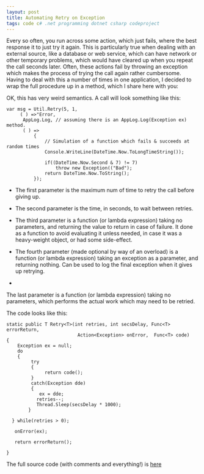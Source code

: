 ```yaml
---
layout: post
title: Automating Retry on Exception
tags: code c# .net programming dotnet csharp codeproject
---
```

Every so often, you run across some action,  which just fails, where the best response it to just try it again.  This is particularly true when dealing with an external source, like a database or web service, which can have network or other temporary problems, which would have cleared up when you repeat the call seconds later.   Often, these actions fail by throwing an exception which makes the process of trying the call again rather cumbersome.  Having to deal with this a number of times in one application, I decided to wrap the full procedure up in a method, which I share here with you:

OK, this has very weird semantics.  A call will look something like this:

    var msg = Util.Retry(5, 1,
         ( ) =>"Error,
          AppLog.Log, // assuming there is an AppLog.Log(Exception ex) method.
          ( ) =>
              {
                  // Simulation of a function which fails & succeeds at random times
                  Console.WriteLine(DateTime.Now.ToLongTimeString());

                  if((DateTime.Now.Second & 7) != 7)
                      throw new Exception(("Bad");
                  return DateTime.Now.ToString();
              });




 * The first parameter is the maximum num of time to retry the call before giving up. 

 * The second parameter is the time, in seconds, to wait between retries.

 * The third parameter is a function (or lambda expression) taking no parameters, and returning the value to return in case of failure. It done as a function to avoid evaluating it unless needed, in case it was a heavy-weight object, or had some side-effect.

 * The  fourth parameter (made optional by way of an overload) is a function (or lambda expression) taking an exception as a parameter, and returning nothing.  Can be used to log the final exception when it gives up retrying.
 * 
The last parameter is a function (or lambda expression) taking no parameters, which performs the actual work which may need to be retried. 
  

The code looks like this:

    static public T Retry<T>(int retries, int secsDelay, Func<T> errorReturn,
                              Action<Exception> onError,  Func<T> code)
    {
        Exception ex = null;
        do
        {
             try
             {
                  return code();
             }
             catch(Exception dde)
             {
				ex = dde;
               retries--;
               Thread.Sleep(secsDelay * 1000);
			}

      } while(retries > 0);

  	   onError(ex);

       return errorReturn();

    }

The full source code (with comments and everything!) is  [here](http://honestillusion.com/files/folders/c-sharp/entry8103.aspx)
